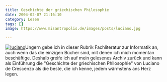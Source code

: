 ```yaml
---
title: Geschichte der griechischen Philosophie
date: 2004-02-07 21:16:10
category: Lesen
tags: []
image: https://www.misantropolis.de/images/posts/luciano.jpg

---
```


[![](http://www.misantropolis.de/wp-content/uploads/2008/04/luciano.jpg "luciano")](http://www.misantropolis.de/wp-content/uploads/2008/04/luciano.jpg)Ungern gebe ich in dieser Rubrik Fachliteratur zur Informatik an, auch wenn das die einzigen Bücher sind, mit denen ich mich momentan beschäftige. Deshalb greife ich auf mein gelesenes Archiv zurück und kann als Einführung die "Geschichte der griechischen Philosophie" von Luciano de Crescenzo als die beste, die ich kenne, jedem wärmstens ans Herz legen.
